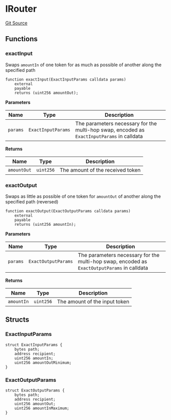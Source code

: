 # IRouter
[Git Source](https://github.com/moss-eth/zap/blob/70d3ea131ffe8af2f978b53f91daa0d8ac74d19a/src/interfaces/IUniswap.sol)


## Functions
### exactInput

Swaps `amountIn` of one token for as much as possible of another
along the specified path


```solidity
function exactInput(ExactInputParams calldata params)
    external
    payable
    returns (uint256 amountOut);
```
**Parameters**

|Name|Type|Description|
|----|----|-----------|
|`params`|`ExactInputParams`|The parameters necessary for the multi-hop swap, encoded as `ExactInputParams` in calldata|

**Returns**

|Name|Type|Description|
|----|----|-----------|
|`amountOut`|`uint256`|The amount of the received token|


### exactOutput

Swaps as little as possible of one token for `amountOut` of
another along the specified path (reversed)


```solidity
function exactOutput(ExactOutputParams calldata params)
    external
    payable
    returns (uint256 amountIn);
```
**Parameters**

|Name|Type|Description|
|----|----|-----------|
|`params`|`ExactOutputParams`|The parameters necessary for the multi-hop swap, encoded as `ExactOutputParams` in calldata|

**Returns**

|Name|Type|Description|
|----|----|-----------|
|`amountIn`|`uint256`|The amount of the input token|


## Structs
### ExactInputParams

```solidity
struct ExactInputParams {
    bytes path;
    address recipient;
    uint256 amountIn;
    uint256 amountOutMinimum;
}
```

### ExactOutputParams

```solidity
struct ExactOutputParams {
    bytes path;
    address recipient;
    uint256 amountOut;
    uint256 amountInMaximum;
}
```

